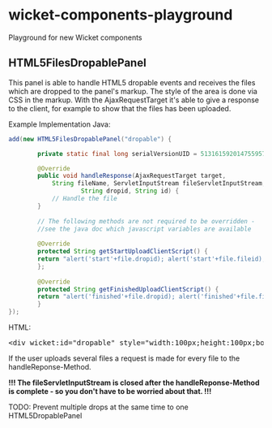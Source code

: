 wicket-components-playground
============================

Playground for new Wicket components


HTML5FilesDropablePanel
------------------
This panel is able to handle HTML5 dropable events and receives the files which are dropped to the panel's markup. The style of the area is done via CSS in the markup. With the AjaxRequestTarget it's able to give a response to the client, for example to show that the files has been uploaded.

Example Implementation
Java:
```java
add(new HTML5FilesDropablePanel("dropable") {

	    private static final long serialVersionUID = 5131615920147559576L;

	    @Override
	    public void handleResponse(AjaxRequestTarget target,
		    String fileName, ServletInputStream fileServletInputStream,
                    String dropid, String id) {
		    // Handle the file
	    }
	    
 	    // The following methods are not required to be overridden - 
 	    //see the java doc which javascript variables are available
 
 	    @Override
	    protected String getStartUploadClientScript() {
		return "alert('start'+file.dropid); alert('start'+file.fileid);"; 
	    };
 
	    @Override
	    protected String getFinishedUploadClientScript() {
 		return "alert('finished'+file.dropid); alert('finished'+file.fileid);";
	    }	    
});
```

HTML:
<pre>
&lt;div wicket:id="dropable" style="width:100px;height:100px;border:1px solid black;"&gt;&lt;/div&gt;
</pre>

If the user uploads several files a request is made for every file to the handleReponse-Method.

<b>!!! The fileServletInputStream is closed after the handleReponse-Method is complete - so you don't have to be worried about that. !!!</b>

TODO: Prevent multiple drops at the same time to one HTML5DropablePanel

